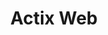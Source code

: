 ---
git: https://github.com/actix
logohandle: actixrs
sort: actixrs
title: Actix Web
website: https://actix.rs/
---